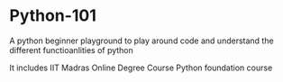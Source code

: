 # Python-101
A python beginner playground to play around code and understand the different functioanlities of python

It includes
IIT Madras Online Degree Course 
Python foundation course

